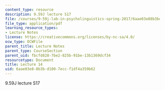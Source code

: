 ```yaml
---
content_type: resource
description: 9.59J lecture S17
file: /courses/9-59j-lab-in-psycholinguistics-spring-2017/6aae03e88b3bd1007eccf1df4a359b62_MIT9_59jS17_lec14.pdf
file_type: application/pdf
learning_resource_types:
- Lecture Notes
license: https://creativecommons.org/licenses/by-nc-sa/4.0/
ocw_type: OCWFile
parent_title: Lecture Notes
parent_type: CourseSection
parent_uid: fbcfd828-7be2-825b-91be-13b1369dcf34
resourcetype: Document
title: Lecture 14
uid: 6aae03e8-8b3b-d100-7ecc-f1df4a359b62
---
```

9.59J lecture S17